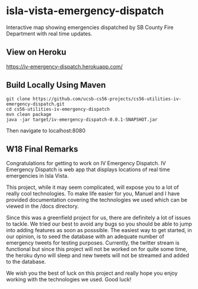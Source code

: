 # isla-vista-emergency-dispatch
Interactive map showing emergencies dispatched by SB County Fire Department with real time updates.

## View on Heroku
https://iv-emergency-dispatch.herokuapp.com/

## Build Locally Using Maven
```
git clone https://github.com/ucsb-cs56-projects/cs56-utilities-iv-emergency-dispatch.git
cd cs56-utilities-iv-emergency-dispatch
mvn clean package
java -jar target/iv-emergency-dispatch-0.0.1-SNAPSHOT.jar
```
Then navigate to localhost:8080

## W18 Final Remarks
Congratulations for getting to work on IV Emergency Dispatch. IV Emergency Dispatch is web app that displays locations of real time emergencies in Isla Vista.

This project, while it may seem complicated, will expose you to a lot of really cool technologies. To make life easier for you, Manuel and I have provided documentation covering the technologies we used which can be viewed in the /docs directory.

Since this was a greenfield project for us, there are definitely a lot of issues to tackle. We tried our best to avoid any bugs so you should be able to jump into adding features as soon as posssible. The easiest way to get started, in our opinion, is to seed the database with an adequate number of emergency tweets for testing purposes. Currently, the twitter stream is functional but since this project will not be worked on for quite some time, the heroku dyno will sleep and new tweets will not be streamed and added to the database.

We wish you the best of luck on this project and really hope you enjoy working with the technologies we used. Good luck!

[credentialsLink]: credentials.md